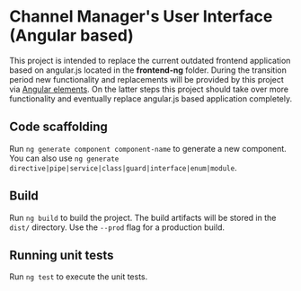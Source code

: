 # Channel Manager's User Interface (Angular based)

This project is intended to replace the current outdated frontend application based on angular.js located
in the **frontend-ng** folder. During the transition period new functionality and replacements will be provided
by this project via [Angular elements](https://angular.io/guide/elements). On the latter steps this project should
take over more functionality and eventually replace angular.js based application completely.

## Code scaffolding

Run `ng generate component component-name` to generate a new component. You can also use `ng generate directive|pipe|service|class|guard|interface|enum|module`.

## Build

Run `ng build` to build the project. The build artifacts will be stored in the `dist/` directory. Use the `--prod` flag for a production build.

## Running unit tests

Run `ng test` to execute the unit tests.
